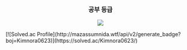<h3 align="center">공부 등급</h3>
<p align="center">
  <a href="https://github.com/KimNora07">
    <img align="center" src="https://github-readme-stats.vercel.app/api?username=KimNora07&hide=$&hide_title=false&show_icons=true&include_all_commits=true&theme=onedark" />
  </a>
</p>
[![Solved.ac Profile](http://mazassumnida.wtf/api/v2/generate_badge?boj=Kimnora0623)](https://solved.ac/Kimnora0623/)
